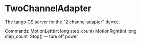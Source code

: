 # TwoChannelAdapter

The tango-CS server for the "2 channel adapter" device.

Commands:
MotionLeft(int long step_count)
MotionRight(int long step_count)
Stop()      -- turn off power
